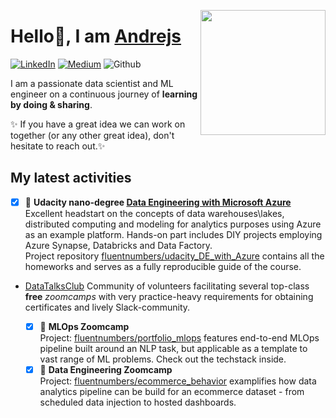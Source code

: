 <!--
**fluentnumbers/fluentnumbers** is a ✨ _special_ ✨ repository because its `README.md` (this file) appears on your GitHub profile.

Here are some ideas to get you started:

- 🔭 I’m currently working on ...
- 🌱 I’m currently learning ...
- 👯 I’m looking to collaborate on ...
- 🤔 I’m looking for help with ...
- 💬 Ask me about ...
- 📫 How to reach me: ...
- 😄 Pronouns: ...
- ⚡ Fun fact: ...
![](https://komarev.com/ghpvc/?username=fluentnumbers&label=PROFILE+VIEWS)
-->


[<img align="right" src="https://publish-01.obsidian.md/access/55a318343fe44979100d2afa246a9da7/assets/profile.png" width="200"/>](https://fluentnumbers.com/)
# Hello👋, I am [Andrejs](https://fluentnumbers.com/)

[![LinkedIn](https://img.shields.io/badge/linkedin-%230077B5.svg?style=for-the-badge&logo=linkedin&logoColor=white)](https://www.linkedin.com/in/fedjajevs/) [![Medium](https://img.shields.io/badge/Medium-12100E?style=for-the-badge&logo=medium&logoColor=white)](https://medium.com/@fluentnumbers) ![Github](https://img.shields.io/badge/GitHub-100000?style=for-the-badge&logo=github&logoColor=white) 




I am a passionate data scientist and ML engineer on a continuous journey of **learning by doing & sharing**.  

✨ If you have a great idea we can work on together (or any other great idea), don't hesitate to reach out.✨ 


## My latest activities

 - [x] :rocket: **Udacity nano-degree [Data Engineering with Microsoft Azure](https://learn.udacity.com/nanodegrees/nd0277/)**  
Excellent headstart on the concepts of data warehouses\lakes, distributed computing and modeling for analytics purposes using Azure as an example platform. Hands-on part includes DIY projects employing Azure Synapse, Databricks and Data Factory.  
  Project repository [fluentnumbers/udacity_DE_with_Azure](https://github.com/fluentnumbers/udacity_DE_with_Azure/tree/main) contains all the homeworks and serves as a fully reproducible guide of the course.

- [DataTalksClub](https://github.com/DataTalksClub)
  Community of volunteers facilitating several top-class **free** _zoomcamps_ with very practice-heavy requirements for obtaining certificates and lively Slack-community.
  
  - [x] :rocket: **MLOps Zoomcamp**  
    Project: [fluentnumbers/portfolio_mlops](https://github.com/fluentnumbers/portfolio_mlops) features end-to-end MLOps pipeline built around an NLP task, but applicable as a template to vast range of ML problems. Check out the techstack inside.  
  - [x] :rocket: **Data Engineering Zoomcamp**  
    Project: [fluentnumbers/ecommerce_behavior](https://github.com/fluentnumbers/ecommerce_behavior) examplifies how data analytics pipeline can be build for an ecommerce dataset - from scheduled data injection to hosted dashboards. 
